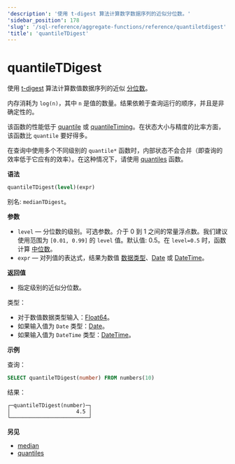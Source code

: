 ```yaml
---
'description': '使用 t-digest 算法计算数字数据序列的近似分位数。'
'sidebar_position': 178
'slug': '/sql-reference/aggregate-functions/reference/quantiletdigest'
'title': 'quantileTDigest'
---
```





# quantileTDigest

使用 [t-digest](https://github.com/tdunning/t-digest/blob/master/docs/t-digest-paper/histo.pdf) 算法计算数值数据序列的近似 [分位数](https://en.wikipedia.org/wiki/Quantile)。

内存消耗为 `log(n)`，其中 `n` 是值的数量。结果依赖于查询运行的顺序，并且是非确定性的。

该函数的性能低于 [quantile](/sql-reference/aggregate-functions/reference/quantile) 或 [quantileTiming](/sql-reference/aggregate-functions/reference/quantiletiming)。在状态大小与精度的比率方面，该函数比 `quantile` 要好得多。

在查询中使用多个不同级别的 `quantile*` 函数时，内部状态不会合并（即查询的效率低于它应有的效率）。在这种情况下，请使用 [quantiles](../../../sql-reference/aggregate-functions/reference/quantiles.md#quantiles) 函数。

**语法**

```sql
quantileTDigest(level)(expr)
```

别名: `medianTDigest`。

**参数**

- `level` — 分位数的级别。可选参数。介于 0 到 1 之间的常量浮点数。我们建议使用范围为 `[0.01, 0.99]` 的 `level` 值。默认值: 0.5。在 `level=0.5` 时，函数计算 [中位数](https://en.wikipedia.org/wiki/Median)。
- `expr` — 对列值的表达式，结果为数值 [数据类型](/sql-reference/data-types)、[Date](../../../sql-reference/data-types/date.md) 或 [DateTime](../../../sql-reference/data-types/datetime.md)。

**返回值**

- 指定级别的近似分位数。

类型：

- 对于数值数据类型输入：[Float64](../../../sql-reference/data-types/float.md)。
- 如果输入值为 `Date` 类型：[Date](../../../sql-reference/data-types/date.md)。
- 如果输入值为 `DateTime` 类型：[DateTime](../../../sql-reference/data-types/datetime.md)。

**示例**

查询：

```sql
SELECT quantileTDigest(number) FROM numbers(10)
```

结果：

```text
┌─quantileTDigest(number)─┐
│                     4.5 │
└─────────────────────────┘
```

**另见**

- [median](/sql-reference/aggregate-functions/reference/median)
- [quantiles](/sql-reference/aggregate-functions/reference/quantiles)
